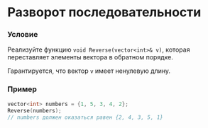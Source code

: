 # Разворот последовательности

### Условие
 
Реализуйте функцию `void Reverse(vector<int>& v)`, которая переставляет элементы вектора в обратном порядке.

Гарантируется, что вектор `v` имеет ненулевую длину.

### Пример

``` c++
vector<int> numbers = {1, 5, 3, 4, 2};
Reverse(numbers);
// numbers должен оказаться равен {2, 4, 3, 5, 1}
```
